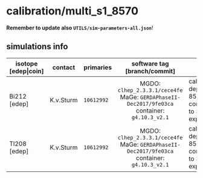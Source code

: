 # calibration/multi_s1_8570
**Remember to update also `UTILS/sim-parameters-all.json`**!

## simulations info

| isotope \[edep\|coin\] | contact     | primaries   | software tag \[branch/commit\]           | notes   |
| ---------------------- | ----------- | ----------- | :--------------------------------------: | ------- |
| Bi212 \[edep\]         | K.v.Sturm   | `10612992`  | MGDO: `clhep_2.3.3.1/cece4fe` MaGe: `GERDAPhaseII-Dec2017/9fe03ca` container: `g4.10.3_v2.1` | calibration depth 8570mm, corrisponds to 30min exposure |
| Tl208 \[edep\]         | K.v.Sturm   | `10612992`  | MGDO: `clhep_2.3.3.1/cece4fe` MaGe: `GERDAPhaseII-Dec2017/9fe03ca` container: `g4.10.3_v2.1` | calibration depth 8570mm, corrisponds to 30min exposure |
